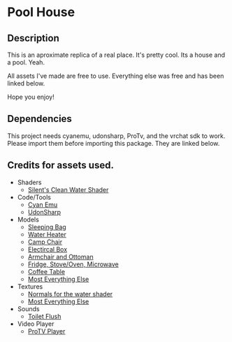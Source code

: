 # Pool House

## Description

This is an aproximate replica of a real place. It's pretty cool. Its a house and a pool. Yeah.

All assets I've made are free to use. Everything else was free and has been linked below.

Hope you enjoy!

## Dependencies

This project needs cyanemu, udonsharp, ProTv, and the vrchat sdk to work. Please import them before importing this package. They are linked below.

## Credits for assets used.

- Shaders
    - [Silent's Clean Water Shader](https://gitlab.com/s-ilent/clear-water)
- Code/Tools
    - [Cyan Emu](https://github.com/CyanLaser/CyanEmu)
    - [UdonSharp](https://github.com/MerlinVR/UdonSharp)
- Models
    - [Sleeping Bag](https://sketchfab.com/3d-models/sleeping-bag-8098c046310445b6b15c0f1466509e35)
    - [Water Heater](https://sketchfab.com/3d-models/water-heater-obj-4d2647ed28d646e38637060e3d2000f2)
    - [Camp Chair](https://sketchfab.com/3d-models/camping-chair-46b592f41c1f441ca19faadd2b4bb90a)
    - [Electircal Box](https://sketchfab.com/3d-models/electrical-box-a43b52c5c7714fc194d541820f60eb52)
    - [Armchair and Ottoman](https://sketchfab.com/3d-models/the-armchair-of-my-dreams-b17939c46dfe4e0f9341285ff7ecc89b)
    - [Fridge, Stove/Oven, Microwave](https://assetstore.unity.com/packages/3d/props/electronics/kitchen-appliance-low-poly-180419)
    - [Coffee Table](https://assetstore.unity.com/packages/3d/props/furniture/small-pack-furniture-56628)
    - [Most Everything Else](https://assetstore.unity.com/packages/3d/props/apartment-kit-124055)
- Textures
    - [Normals for the water shader](https://textures.pixel-furnace.com/texture?name=Animated%20Water)
    - [Most Everything Else](https://3dtextures.me/)
- Sounds
    - [Toilet Flush](https://freesound.org/people/Huminaatio/sounds/331897/)
- Video Player
	- [ProTV Player](https://www.vrcarena.com/assets/78057792-d297-49ab-9f7c-2928c90fde82)